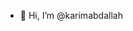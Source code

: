 - 👋 Hi, I’m @karimabdallah

<!---
karimabdallah/karimabdallah is a ✨ special ✨ repository because its `README.md` (this file) appears on your GitHub profile.
You can click the Preview link to take a look at your changes.
--->
